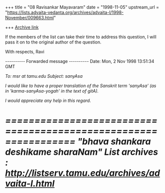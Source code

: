 +++
title = "08 Ravisankar Mayavaram"
date = "1998-11-05"
upstream_url = "https://lists.advaita-vedanta.org/archives/advaita-l/1998-November/009663.html"

+++
[Archive link](https://lists.advaita-vedanta.org/archives/advaita-l/1998-November/009663.html)

If the members of the list can take their time to address this
question, I will pass it on to the original author of the
question.

With respects,
Ravi


---------- Forwarded message ----------
Date: Mon, 2 Nov 1998 13:51:34 GMT
<address removed>
To: msr at tamu.edu
Subject: sanyAsa


I would like to have a proper translation of the Sanskrit term
'sanyAsa' (as in 'karma-sanyAsa-yogah' in the text of gitA).

I would appreciate any help in this regard.

<signature removed>

================================================================
"bhava shankara deshikame sharaNam"
List archives : http://listserv.tamu.edu/archives/advaita-l.html
================================================================

